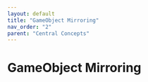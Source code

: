 ```yaml
---
layout: default
title: "GameObject Mirroring"
nav_order: "2"
parent: "Central Concepts"
---
```


# GameObject Mirroring


